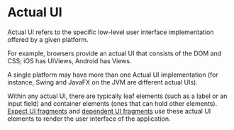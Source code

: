 # Actual UI

Actual UI refers to the specific low-level user interface implementation offered by a given platform.

For example, browsers provide an actual UI that consists of the DOM and CSS; iOS has UIViews, Android has Views.

A single platform may have more than one Actual UI implementation (for instance, Swing 
and JavaFX on the JVM are different actual UIs).

Within any actual UI, there are typically leaf elements (such as a label or an input field) and container
elements (ones that can hold other elements). [Expect UI fragments](def://) and [dependent UI fragments](def://)
use these actual UI elements to render the user interface of the application.